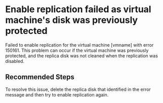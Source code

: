 <properties
	pageTitle="Enable replication failed as virtual machine's disk was previously protected"
	description="Failed to enable replication because the replica of disk is already exists"
	infoBubbleText="Microsoft Azure has information regarding your issue. Please see details on the right."
	service="microsoft.recoveryservices"
	resource="vaults"
	authors="genlin"
	ms.author="asgang"
	displayOrder=""
	articleId="ASR_A2A_EnableReplicationFailure_ReplicaManagedDiskExists"
	diagnosticScenario="ASRA2AMgmtFailures"
	selfHelpType="Diagnostics"
	supportTopicIds=""
	resourceTags=""
	productPesIds="16370"
	cloudEnvironments="Public"
/>

# Enable replication failed as virtual machine's disk was previously protected
<!--issueDescription-->
Failed to enable replication for the virtual machine <!--$vmname-->[vmname]<!--/$vmname--> with error 150161. This problem can occur if the virtual machine was previously protected, and the replica disk was not cleaned when the replication was disabled.
<!--/issueDescription-->

## **Recommended Steps**

To resolve this issue, delete the replica disk that identified in the error message and then try to enable replication again.
